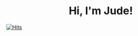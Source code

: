 <h1 align="center">Hi, I'm Jude!</h1>




[![Hits](https://hits.seeyoufarm.com/api/count/incr/badge.svg?url=https%3A%2F%2Fgithub.com%2Fjudybhoy&count_bg=%2379C83D&title_bg=%23000000&icon=visualstudiocode.svg&icon_color=%23FFFFFF&title=hits&edge_flat=true)](https://hits.seeyoufarm.com)
